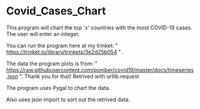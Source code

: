 # Covid_Cases_Chart
This program will chart the top 'x' countries with the most COVID-19 cases. The user will enter an integer.

You can run the program here at my trinket:   " https://trinket.io/library/trinkets/3e2d25b054 " .

The data the program plots is from: " https://raw.githubusercontent.com/pomber/covid19/master/docs/timeseries.json ". Thank you for that!
Retrived with urllib.request


The program uses Pygal to chart the data.

Also uses json import to sort out the retrived data.


